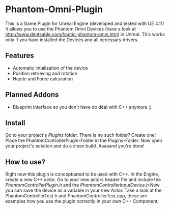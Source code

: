# Phantom-Omni-Plugin
This is a Game Plugin for Unreal Engine (developed and tested with UE 4.11)
It allows you to use the Phantom Omni Devices (have a look at http://www.dentsable.com/haptic-phantom-omni.htm) in Unreal.
This works only if you have installed the Devices and all necessary drivers.

## Features
* Automatic intialization of the device
* Position retrieving and rotation
* Haptic and Force calculation

## Planned Addons
* Blueprint Interface so you don't have do déal with C++ anymore ;)

## Install
Go to your project's *Plugins* folder. There is no such folder? Create one! Place the PhantomControllerPlugin-Folder in the
Plugins-Folder. Now open your project's solution and do a clean build. Aaaaand you're done!

## How to use?
Right now this plugin is conceptuated to be used with C++. In the Engine, create a new C++ actor. Go to your new actors header file
and include the *PhantomControllerPlugin.h* and the *PhantomControllerInputDevice.h*
Now you can save the device as a variable in your new Actor. Take a look at the PhantomControllerTest.h and 
PhantomControllerTest.cpp, these are examples how you use the plugin correctly in your own C++ Component.
